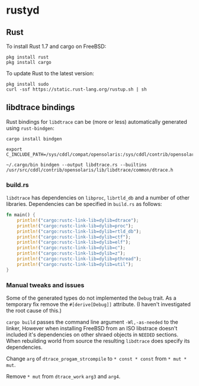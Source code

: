 # rustyd

## Rust

To install Rust 1.7 and cargo on FreeBSD:

```shell
pkg install rust
pkg install cargo
```

To update Rust to the latest version:

```shell
pkg install sudo
curl -ssf https://static.rust-lang.org/rustup.sh | sh
```

## libdtrace bindings

Rust bindings for `libdtrace` can be (more or less) automatically generated
using `rust-bindgen`:

```shell
cargo install bindgen

export C_INCLUDE_PATH=/sys/cddl/compat/opensolaris:/sys/cddl/contrib/opensolaris/uts/common

~/.cargo/bin bindgen --output libdtrace.rs --builtins /usr/src/cddl/contrib/opensolaris/lib/libdtrace/common/dtrace.h
```

### build.rs

`libdtrace` has dependencies on `libproc`, `librtld_db` and a number of other
libraries. Dependencies can be specified in `build.rs` as follows:

```rust
fn main() {
    println!("cargo:rustc-link-lib=dylib=dtrace");
    println!("cargo:rustc-link-lib=dylib=proc");
    println!("cargo:rustc-link-lib=dylib=rtld_db");
    println!("cargo:rustc-link-lib=dylib=ctf");
    println!("cargo:rustc-link-lib=dylib=elf");
    println!("cargo:rustc-link-lib=dylib=c");
    println!("cargo:rustc-link-lib=dylib=z");
    println!("cargo:rustc-link-lib=dylib=pthread");
    println!("cargo:rustc-link-lib=dylib=util");
}
```

### Manual tweaks and issues

Some of the generated types do not implemented the `Debug` trait. As a
temporary fix remove the `#[derive[Debug]]` attribute. (I haven't investigated
the root cause of this.)

`cargo build` passes the command line argument `-Wl,-as-needed` to the linker,
However when installing FreeBSD from an ISO libstrace doesn't included it's
dependencies on other shraed objects in `NEEDED` sections. When rebuilding
world from source the resulting `libdtrace` does specify its dependencies.

Change `arg` of `dtrace_progam_strcompile` to `* const * const` from
`* mut * mut`.

Remove `* mut` from `dtrace_work` `arg3` and `arg4`.
